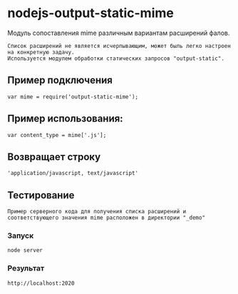 # nodejs-output-static-mime
Модуль сопоставления mime различным вариантам расширений фалов.
```
Список расширений не является исчерпывающим, может быль легко настроен на конкретную задачу.
Используется модулем обработки статических запросов "output-static".
```

## Пример подключения
```JS
var mime = require('output-static-mime');
```
## Пример использования:
```JS
var content_type = mime['.js'];
```
## Возвращает строку
```
'application/javascript, text/javascript'
```

## Тестирование
```
Пример серверного кода для получения списка расширений и соответствующего значения mime расположен в директории "_demo"
```
### Запуск
```
node server
```
### Результат
```
http://localhost:2020
```
